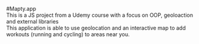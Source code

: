 #Mapty.app  
This is a JS project from a Udemy course with a focus on OOP, geoloaction and external libraries  
This application is able to use geolocation and an interactive map to add workouts (running and cycling) to areas near you.
